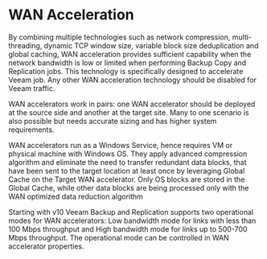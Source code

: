 # WAN Acceleration
By combining multiple technologies such as network compression, multi-threading, dynamic TCP window size, variable block size deduplication and global caching, WAN acceleration provides sufficient capability when the network bandwidth is low or limited when performing Backup Copy and Replication jobs. This technology is specifically designed to accelerate Veeam job. Any other WAN acceleration technology should be disabled for Veeam traffic.

WAN accelerators work in pairs: one WAN accelerator should be deployed at the source side and another at the target site. Many to one scenario is also possible but needs accurate sizing and has higher system requirements.

WAN accelerators run as a Windows Service, hence requires VM or physical machine with Windows OS. They apply advanced compression algorithm and eliminate the need to transfer redundant data blocks, that have been sent to the target location at least once by leveraging Global Cache on the Target WAN accelerator. Only OS blocks are stored in the Global Cache, while other data blocks are being processed only with the WAN optimized data reduction algorithm

Starting with v10 Veeam Backup and Replication supports two operational modes for WAN accelerators: Low bandwidth mode for links with less than 100 Mbps throughput and High bandwidth mode for links up to 500-700 Mbps throughput. The operational mode can be controlled in WAN accelerator properties.
